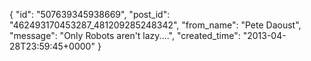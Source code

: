  {
   "id": "507639345938669",
   "post_id": "462493170453287_481209285248342",
   "from_name": "Pete Daoust",
   "message": "Only Robots aren't lazy....",
   "created_time": "2013-04-28T23:59:45+0000"
 }
